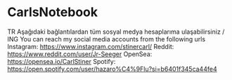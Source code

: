 # CarlsNotebook
TR Aşağıdaki bağlantılardan tüm sosyal medya hesaplarıma ulaşabilirsiniz / ING You can reach my social media accounts from the following urls
Instagram: https://www.instagram.com/stinercarl/
Reddit: https://www.reddit.com/user/Jr-Seeger
OpenSea: https://opensea.io/CarlStiner
Spotify: https://open.spotify.com/user/hazaro%C4%9Flu?si=b6401f345ca44fe4

